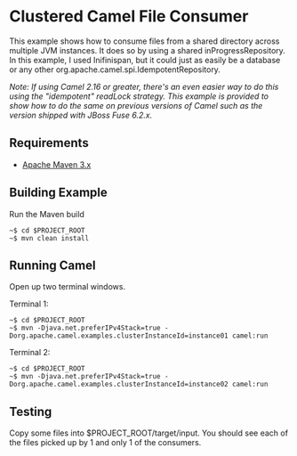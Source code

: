 Clustered Camel File Consumer
=============================

This example shows how to consume files from a shared directory across multiple JVM instances. It does so by using a shared inProgressRepository. In this example, I used Inifinispan, but it could just as easily be a database or any other org.apache.camel.spi.IdempotentRepository.

_Note: If using Camel 2.16 or greater, there's an even easier way to do this using the "idempotent" readLock strategy. This example is provided to show how to do the same on previous versions of Camel such as the version shipped with JBoss Fuse 6.2.x._

Requirements
------------

- [Apache Maven 3.x](http://maven.apache.org)

Building Example
----------------

Run the Maven build

```
~$ cd $PROJECT_ROOT
~$ mvn clean install
```

Running Camel
-------------

Open up two terminal windows.

Terminal 1:

```
~$ cd $PROJECT_ROOT
~$ mvn -Djava.net.preferIPv4Stack=true -Dorg.apache.camel.examples.clusterInstanceId=instance01 camel:run
```

Terminal 2:

```
~$ cd $PROJECT_ROOT
~$ mvn -Djava.net.preferIPv4Stack=true -Dorg.apache.camel.examples.clusterInstanceId=instance02 camel:run
```

Testing
-------

Copy some files into $PROJECT_ROOT/target/input. You should see each of the files picked up by 1 and only 1 of the consumers.

